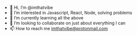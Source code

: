 - 👋 Hi, I’m @imthatvibe
- 👀 I’m interested in Javascript, React, Node, solving problems
- 🌱 I’m currently learning all the above
- 💞️ I’m looking to collaborate on just about everything I can
- 📫 How to reach me imthatvibe@protonmail.com

<!---
imthatvibe/imthatvibe is a ✨ special ✨ repository because its `README.md` (this file) appears on your GitHub profile.
You can click the Preview link to take a look at your changes.
--->
